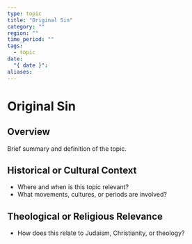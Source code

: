 ```yaml
---
type: topic
title: "Original Sin"
category: ""
region: ""
time_period: ""
tags:
  - topic
date:
  "{ date }": 
aliases:
---
```


# Original Sin

## Overview

Brief summary and definition of the topic.

## Historical or Cultural Context

- Where and when is this topic relevant?
- What movements, cultures, or periods are involved?

## Theological or Religious Relevance

- How does this relate to Judaism, Christianity, or theology?
